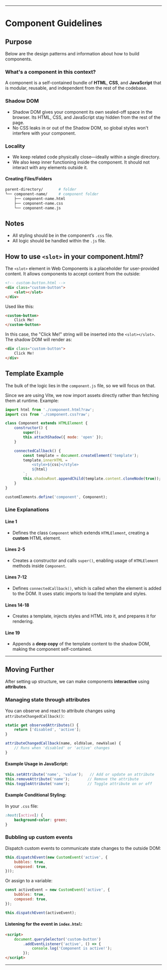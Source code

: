 
---

# Component Guidelines

## Purpose

Below are the design patterns and information about how to build components.

### What's a component in this context?

A component is a self-contained bundle of **HTML**, **CSS**, and **JavaScript** that is modular, reusable, and independent from the rest of the codebase.

### Shadow DOM

* Shadow DOM gives your component its own sealed-off space in the browser. Its HTML, CSS, and JavaScript stay hidden from the rest of the page.
* No CSS leaks in or out of the Shadow DOM, so global styles won't interfere with your component.

### Locality

* We keep related code physically close—ideally within a single directory.
* We also keep inner functioning inside the component. It should not interact with any elements outside it.

#### Creating Files/Folders

```bash
parent-directory/       # folder
└── component-name/     # component folder
    ├── component-name.html
    ├── component-name.css
    └── component-name.js
````

## Notes

* All styling should be in the component’s `.css` file.
* All logic should be handled within the `.js` file.

## How to use `<slot>` in your component.html?

The `<slot>` element in Web Components is a placeholder for user-provided content. It allows components to accept content from the outside:

```html
<!-- custom-button.html -->
<div class="custom-button">
    <slot></slot>
</div>
```

Used like this:

```html
<custom-button> 
    Click Me!
</custom-button>
```

In this case, the "Click Me!" string will be inserted into the `<slot></slot>`. The shadow DOM will render as:

```html
<div class="custom-button">
    Click Me!
</div>
```

## Template Example

The bulk of the logic lies in the `component.js` file, so we will focus on that.

Since we are using Vite, we now import assets directly rather than fetching them at runtime. Example:

```js
import html from './component.html?raw';
import css from './component.css?raw';

class Component extends HTMLElement {
    constructor() {
        super();
        this.attachShadow({ mode: 'open' });
    }

    connectedCallback() {
        const template = document.createElement('template');
        template.innerHTML = `
            <style>${css}</style>
            ${html}
        `;
        this.shadowRoot.appendChild(template.content.cloneNode(true));
    }
}

customElements.define('component', Component);
```

### Line Explanations

#### Line 1

* Defines the class `Component` which extends `HTMLElement`, creating a **custom** HTML element.

#### Lines 2-5

* Creates a constructor and calls `super()`, enabling usage of `HTMLElement` methods inside `Component`.

#### Lines 7-12

* Defines `connectedCallback()`, which is called when the element is added to the DOM. It uses static imports to load the template and styles.

#### Lines 14-18

* Creates a template, injects styles and HTML into it, and prepares it for rendering.

#### Line 19

* Appends a **deep copy** of the template content to the shadow DOM, making the component self-contained.

---

## Moving Further

After setting up structure, we can make components **interactive** using **attributes**.

### Managing state through attributes

You can observe and react to attribute changes using `attributeChangedCallback()`:

```js
static get observedAttributes() {
    return ['disabled', 'active'];
}

attributeChangedCallback(name, oldValue, newValue) {
    // Runs when 'disabled' or 'active' changes
}
```

#### Example Usage in JavaScript:

```js
this.setAttribute('name', 'value');   // Add or update an attribute
this.removeAttribute('name');        // Remove the attribute
this.toggleAttribute('name');        // Toggle attribute on or off
```

#### Example Conditional Styling:

In your `.css` file:

```css
:host([active]) {
    background-color: green;
}
```

### Bubbling up custom events

Dispatch custom events to communicate state changes to the outside DOM:

```js
this.dispatchEvent(new CustomEvent('active', {
    bubbles: true,
    composed: true,
}));
```

Or assign to a variable:

```js
const activeEvent = new CustomEvent('active', {
    bubbles: true,
    composed: true,
});

this.dispatchEvent(activeEvent);
```

#### Listening for the event in `index.html`:

```html
<script>
    document.querySelector('custom-button')
        .addEventListener('active', () => {
            console.log('Component is active!');
        });
</script>
```

---

